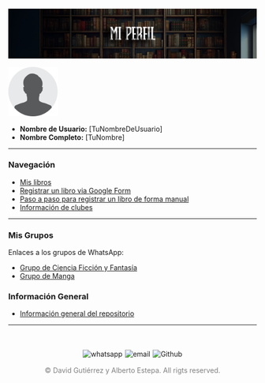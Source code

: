 ![Cabecera Mi Perfil](imagenes/Cabeceras/MiPerfil_Cabecera.jpg)


<img src="imagenes/Silueta_Usuario.png" alt="foto de Perfil" width="100">



- **Nombre de Usuario:** [TuNombreDeUsuario]
- **Nombre Completo:** [TuNombre]



---

### Navegación
- [Mis libros](Libros/mis_libros.md)
- [Registrar un libro via Google Form](https://docs.google.com/forms/d/e/1FAIpQLSe7DZdqBgSqku0dTCAFIl6VhtBezWXjMu_E0ZwRBSoZ1RZNfQ/viewform)
- [Paso a paso para registrar un libro de forma manual](Libros/book_register.md)
- [Información de clubes](02_Clubes/README.md)

---

### Mis Grupos
Enlaces a los grupos de WhatsApp:
- [Grupo de Ciencia Ficción y Fantasía](https://chat.whatsapp.com/LCPSNb9qpbU6BA7hM1OGof)
- [Grupo de Manga](https://chat.whatsapp.com/JOM3QTtvIR7GE1xzbhzv9I)

### Información General
- [Información general del repositorio](README.md)

---

<div style="display: flex; justify-content: space-between; align-items: center; margin-left: 30%;margin-right: 30%;margin-top: 50px">
  <img src="imagenes/whatsapplogo.png" alt="whatsapp">
  <img src="imagenes/emaillogopng.png" alt="email" >
  <img src="imagenes/githublogopng.png" alt="Github">
</div>

<p style="text-align: center;color:grey; margin-top: 3%"> 
&copy David Gutiérrez y Alberto Estepa. All rigts reserved.
</p>